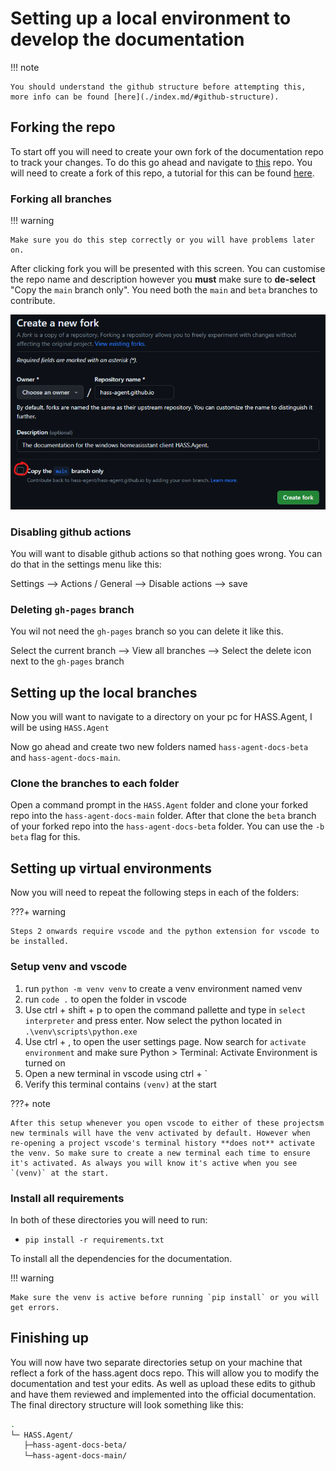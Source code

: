 # Setting up a local environment to develop the documentation

!!! note

    You should understand the github structure before attempting this, more info can be found [here](./index.md/#github-structure).

## Forking the repo

To start off you will need to create your own fork of the documentation repo to track your changes. To do this go ahead and navigate to [this](https://github.com/hass-agent/hass-agent.github.io) repo. You will need to create a fork of this repo, a tutorial for this can be found [here](https://docs.github.com/en/get-started/quickstart/fork-a-repo).

### Forking all branches

!!! warning

    Make sure you do this step correctly or you will have problems later on.

After clicking fork you will be presented with this screen. You can customise the repo name and description however you **must** make sure to **de-select** "Copy the `main` branch only". You need both the `main` and `beta` branches to contribute.

![Screenshot of creating a fork github page](../../assets/images/screenshots/create-docs-fork.png)

### Disabling github actions

You will want to disable github actions so that nothing goes wrong. You can do that in the settings menu like this:

Settings --> Actions / General --> Disable actions --> save

### Deleting `gh-pages` branch

You wil not need the `gh-pages` branch so you can delete it like this.

Select the current branch --> View all branches --> Select the delete icon next to the `gh-pages` branch

## Setting up the local branches

Now you will want to navigate to a directory on your pc for HASS.Agent, I will be using `HASS.Agent`

Now go ahead and create two new folders named `hass-agent-docs-beta` and `hass-agent-docs-main`.

### Clone the branches to each folder

Open a command prompt in the `HASS.Agent` folder and clone your forked repo into the `hass-agent-docs-main` folder. After that clone the `beta` branch of your forked repo into the `hass-agent-docs-beta` folder. You can use the `-b beta` flag for this.

## Setting up virtual environments

Now you will need to repeat the following steps in each of the folders:

???+ warning

    Steps 2 onwards require vscode and the python extension for vscode to be installed.

### Setup venv and vscode

1. run `python -m venv venv` to create a venv environment named venv
2. run `code .` to open the folder in vscode
3. Use ctrl + shift + p to open the command pallette and type in `select interpreter` and press enter. Now select the python located in `.\venv\scripts\python.exe`
4. Use ctrl + , to open the user settings page. Now search for `activate environment` and make sure Python > Terminal: Activate Environment is turned on
5. Open a new terminal in vscode using ctrl + `
6. Verify this terminal contains `(venv)` at the start

???+ note

    After this setup whenever you open vscode to either of these projectsm new terminals will have the venv activated by default. However when re-opening a project vscode's terminal history **does not** activate the venv. So make sure to create a new terminal each time to ensure it's activated. As always you will know it's active when you see `(venv)` at the start.

### Install all requirements

In both of these directories you will need to run:

- `pip install -r requirements.txt`

To install all the dependencies for the documentation.

!!! warning

    Make sure the venv is active before running `pip install` or you will get errors.

## Finishing up

You will now have two separate directories setup on your machine that reflect a fork of the hass.agent docs repo. This will allow you to modify the documentation and test your edits. As well as upload these edits to github and have them reviewed and implemented into the official documentation. The final directory structure will look something like this:

```{.sh .no-copy}
.
└─ HASS.Agent/
   ├─hass-agent-docs-beta/
   └─hass-agent-docs-main/
```
